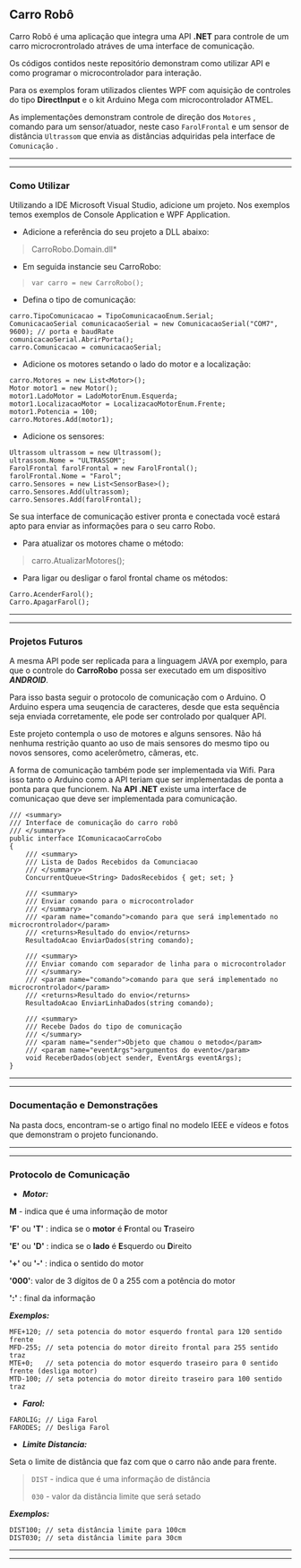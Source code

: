 ## Carro Robô 

Carro Robô é uma aplicação que integra uma API **.NET** para controle de um carro microcrontrolado atráves de uma interface de comunicação.

Os códigos contidos neste repositório demonstram como utilizar API e como programar o microcontrolador para interação.

Para os exemplos foram utilizados clientes WPF com aquisição de controles do tipo **DirectInput** e o kit Arduino Mega com microcontrolador ATMEL.

As implementações demonstram controle de direção dos `Motores` , comando para um sensor/atuador, neste caso `FarolFrontal` e um sensor de distância `Ultrassom` que envia as distâncias adquiridas pela interface de `Comunicação` .


----------
----------

### Como Utilizar ###

Utilizando a IDE Microsoft Visual Studio, adicione um projeto. Nos exemplos temos exemplos de Console Application e WPF Application.

- Adicione a referência do seu projeto a DLL abaixo:
> CarroRobo.Domain.dll* 



- Em seguida instancie seu CarroRobo:

> `var carro = new CarroRobo();`


- Defina o tipo de comunicação:

>
    carro.TipoComunicacao = TipoComunicacaoEnum.Serial;			
    ComunicacaoSerial comunicacaoSerial = new ComunicacaoSerial("COM7", 9600); // porta e baudRate
    comunicacaoSerial.AbrirPorta();
    carro.Comunicacao = comunicacaoSerial;

- Adicione os motores setando o lado do motor e a localização:

>
    carro.Motores = new List<Motor>();	
	Motor motor1 = new Motor();
    motor1.LadoMotor = LadoMotorEnum.Esquerda;
    motor1.LocalizacaoMotor = LocalizacaoMotorEnum.Frente;
    motor1.Potencia = 100;
	carro.Motores.Add(motor1);

- Adicione os sensores:

>
	Ultrassom ultrassom = new Ultrassom();
    ultrassom.Nome = "ULTRASSOM";    
    FarolFrontal farolFrontal = new FarolFrontal();
    farolFrontal.Nome = "Farol";    
    carro.Sensores = new List<SensorBase>();
    carro.Sensores.Add(ultrassom);
    carro.Sensores.Add(farolFrontal);


Se sua interface de comunicação estiver pronta e conectada você estará apto para enviar as informações para o seu carro Robo.

- Para atualizar os motores chame o método: 
> carro.AtualizarMotores();


- Para ligar ou desligar o farol frontal chame os métodos:
>  
    Carro.AcenderFarol();
    Carro.ApagarFarol();


----------
----------
### Projetos Futuros ###

A mesma API pode ser replicada para a linguagem JAVA por exemplo, para que o controle do **CarroRobo** possa ser executado em um dispositivo ***ANDROID***.

Para isso basta seguir o protocolo de comunicação com o Arduino. O Arduino espera uma seuqencia de caracteres, desde que esta sequência seja enviada corretamente, ele pode ser controlado por qualquer API.

Este projeto contempla o uso de motores e alguns sensores. Não há nenhuma restrição quanto ao uso de mais sensores do mesmo tipo ou novos sensores, como acelerômetro, câmeras, etc.

A forma de comunicação também pode ser implementada via Wifi. Para isso tanto o Arduino como a API teriam que ser implementadas de ponta a ponta para que funcionem. Na **API .NET** existe uma interface de comunicaçao que deve ser implementada para comunicação.

	/// <summary>
	/// Interface de comunicação do carro robô
	/// </summary>
	public interface IComunicacaoCarroCobo
	{
		/// <summary>
		/// Lista de Dados Recebidos da Comunciacao
		/// </summary>
		ConcurrentQueue<String> DadosRecebidos { get; set; }

		/// <summary>
		/// Enviar comando para o microcontrolador
		/// </summary>
		/// <param name="comando">comando para que será implementado no microcrontrolador</param>
		/// <returns>Resultado do envio</returns>
		ResultadoAcao EnviarDados(string comando);

		/// <summary>
		/// Enviar comando com separador de linha para o microcontrolador
		/// </summary>
		/// <param name="comando">comando para que será implementado no microcrontrolador</param>
		/// <returns>Resultado do envio</returns>
		ResultadoAcao EnviarLinhaDados(string comando);

		/// <summary>
		/// Recebe Dados do tipo de comunicação
		/// </summary>
		/// <param name="sender">Objeto que chamou o metodo</param>
		/// <param name="eventArgs">argumentos do evento</param>
		void ReceberDados(object sender, EventArgs eventArgs);
	}

----------
----------
### Documentação e Demonstrações ###

Na pasta docs, encontram-se o artigo final no modelo IEEE e vídeos e fotos que demonstram o projeto funcionando.

----------
----------
### Protocolo de Comunicação ###


- ***Motor:***

				
 **M** - indica que é uma informação de motor

 **'F'** ou **'T'** : indica se o **motor** é **F**rontal ou **T**raseiro
 
 **'E'** ou **'D'** : indica se o **lado** é **E**squerdo ou **D**ireito 

 **'+'** ou **'-'** : indica o sentido do motor

 **'000'**: valor de 3 dígitos de 0 a 255 com a potência do motor

 **':'** : final da informação




***Exemplos:***

	MFE+120; // seta potencia do motor esquerdo frontal para 120 sentido frente
	MFD-255; // seta potencia do motor direito frontal para 255 sentido traz
	MTE+0;   // seta potencia do motor esquerdo traseiro para 0 sentido frente (desliga motor)
	MTD-100; // seta potencia do motor direito traseiro para 100 sentido traz

- ***Farol:***

>
	FAROLIG; // Liga Farol
	FARODES; // Desliga Farol

- ***Limite Distancia:***

Seta o limite de distância que faz com que o carro não ande para frente.

> `DIST` - indica que é uma informação de distância
> 
> `030` - valor da distância limite que será setado

***Exemplos:***

	DIST100; // seta distância limite para 100cm
	DIST030; // seta distância limite para 30cm

----------
----------

